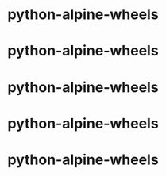 # python-alpine-wheels
# python-alpine-wheels
# python-alpine-wheels
# python-alpine-wheels
# python-alpine-wheels
